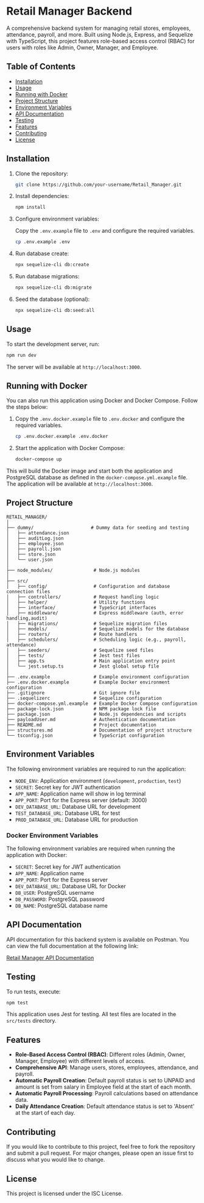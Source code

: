 
# Retail Manager Backend

A comprehensive backend system for managing retail stores, employees, attendance, payroll, and more. Built using Node.js, Express, and Sequelize with TypeScript, this project features role-based access control (RBAC) for users with roles like Admin, Owner, Manager, and Employee.

## Table of Contents

- [Installation](#installation)
- [Usage](#usage)
- [Running with Docker](#running-with-docker)
- [Project Structure](#project-structure)
- [Environment Variables](#environment-variables)
- [API Documentation](#api-documentation)
- [Testing](#testing)
- [Features](#features)
- [Contributing](#contributing)
- [License](#license)

## Installation

1. Clone the repository:

   ```bash
   git clone https://github.com/your-username/Retail_Manager.git
   ```

2. Install dependencies:

   ```bash
   npm install
   ```

3. Configure environment variables:

   Copy the `.env.example` file to `.env` and configure the required variables.

   ```bash
   cp .env.example .env
   ```

4. Run database create:

   ```bash
   npx sequelize-cli db:create
   ```

5. Run database migrations:

   ```bash
   npx sequelize-cli db:migrate
   ```

6. Seed the database (optional):

   ```bash
   npx sequelize-cli db:seed:all
   ```

## Usage

To start the development server, run:

```bash
npm run dev
```

The server will be available at `http://localhost:3000`.

## Running with Docker

You can also run this application using Docker and Docker Compose. Follow the steps below:

1. Copy the `.env.docker.example` file to `.env.docker` and configure the required variables.

   ```bash
   cp .env.docker.example .env.docker
   ```

2. Start the application with Docker Compose:

   ```bash
   docker-compose up
   ```

This will build the Docker image and start both the application and PostgreSQL database as defined in the `docker-compose.yml.example` file. The application will be available at `http://localhost:3000`.

## Project Structure

```
RETAIL_MANAGER/
│
├── dummy/                     # Dummy data for seeding and testing
│   ├── attendance.json
│   ├── auditLog.json
│   ├── employee.json
│   ├── payroll.json
│   ├── store.json
│   └── user.json
│
├── node_modules/               # Node.js modules
│
├── src/
│   ├── config/                 # Configuration and database connection files
│   ├── controllers/            # Request handling logic
│   ├── helper/                 # Utility functions
│   ├── interface/              # TypeScript interfaces
│   ├── middleware/             # Express middleware (auth, error handling,audit)
│   ├── migrations/             # Sequelize migration files
│   ├── models/                 # Sequelize models for the database
│   ├── routers/                # Route handlers
│   ├── schedulers/             # Scheduling logic (e.g., payroll, attendance)
│   ├── seeders/                # Sequelize seed files
│   ├── tests/                  # Jest test files
│   ├── app.ts                  # Main application entry point
│   └── jest.setup.ts           # Jest global setup file
│
├── .env.example                # Example environment configuration
├── .env.docker.example         # Example Docker environment configuration
├── .gitignore                  # Git ignore file
├── .sequelizerc                # Sequelize configuration
├── docker-compose.yml.example  # Example Docker Compose configuration
├── package-lock.json           # NPM package lock file
├── package.json                # Node.js dependencies and scripts
├── payloadUser.md              # Authentication documentation
├── README.md                   # Project documentation
├── structures.md               # Documentation of project structure
└── tsconfig.json               # TypeScript configuration
```

## Environment Variables

The following environment variables are required to run the application:

- `NODE_ENV`: Application environment (`development`, `production`, `test`)
- `SECRET`: Secret key for JWT authentication
- `APP_NAME`: Application name will show in log terminal
- `APP_PORT`: Port for the Express server (default: 3000)
- `DEV_DATABASE_URL`: Database URL for development
- `TEST_DATABASE_URL`: Database URL for test
- `PROD_DATABASE_URL`: Database URL for production

### Docker Environment Variables

The following environment variables are required when running the application with Docker:

- `SECRET`: Secret key for JWT authentication
- `APP_NAME`: Application name
- `APP_PORT`: Port for the Express server
- `DEV_DATABASE_URL`: Database URL for Docker
- `DB_USER`: PostgreSQL username
- `DB_PASSWORD`: PostgreSQL password
- `DB_NAME`: PostgreSQL database name

## API Documentation

API documentation for this backend system is available on Postman. You can view the full documentation at the following link:

[Retail Manager API Documentation](https://documenter.getpostman.com/view/33860218/2sA3s7iULM)

## Testing

To run tests, execute:

```bash
npm test
```

This application uses Jest for testing. All test files are located in the `src/tests` directory.

## Features

- **Role-Based Access Control (RBAC)**: Different roles (Admin, Owner, Manager, Employee) with different levels of access.
- **Comprehensive API**: Manage users, stores, employees, attendance, and payroll.
- **Automatic Payroll Creation**: Default payroll status is set to UNPAID and amount is set from salary in Employee field at the start of each month.
- **Automatic Payroll Processing**: Payroll calculations based on attendance data.
- **Daily Attendance Creation**: Default attendance status is set to 'Absent' at the start of each day.

## Contributing

If you would like to contribute to this project, feel free to fork the repository and submit a pull request. For major changes, please open an issue first to discuss what you would like to change.

## License

This project is licensed under the ISC License.